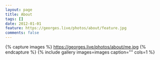 ```yaml
---
layout: page
title: About
tags: []
date: 2012-01-01
feature: https://georges.live/photos/about/feature.jpg
comments: false
---
```


{% capture images %}
	https://georges.live/photos/about/me.jpg
{% endcapture %}
{% include gallery images=images caption="" cols=1 %}
